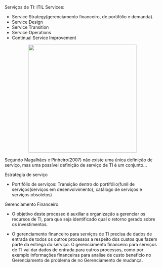  Serviços de TI:
ITIL Services:
- Service Strategy(gerenciamento financeiro, de portifólio e demanda).
- Service Design
- Service Transition
- Service Operations
- Continual Service Improvement

<p align="center">
 <img src="../master/Images/itil.png" width="350">
</p>
Segundo Magalhães e Pinheiro(2007) não existe uma única definição de serviço, mas uma
possível definição de serviço de TI é um conjunto...




Estratégia de serviço
 - Portifólio de serviços:
    Transição dentro do portifólio(funil de
    serviços(serviços em desenvolvimento),
    catálogo de serviços e serviços obsoletos)

Gerenciamento Financeiro
  - O objetivo deste processo é auxiliar a 
  organização a gerenciar os recursos de TI, para
  que seja identificado qual o retorno gerado
  sobre os investimentos.
  
  - O gerenciamento financeiro para serviços de TI
  precisa de dados de entrada de todos os outros 
  processos a respeito dos custos que fazem parte da
  entrega do serviço. O gerenciamento financeiro para 
  serviços de TI vai dar dados de entrada para outros 
  processos, como por exemplo informações financeiras 
  para analise de custo beneficio no Gerenciamento de 
  problema de no Gerenciamento de mudança.
  
  
  
  
  
